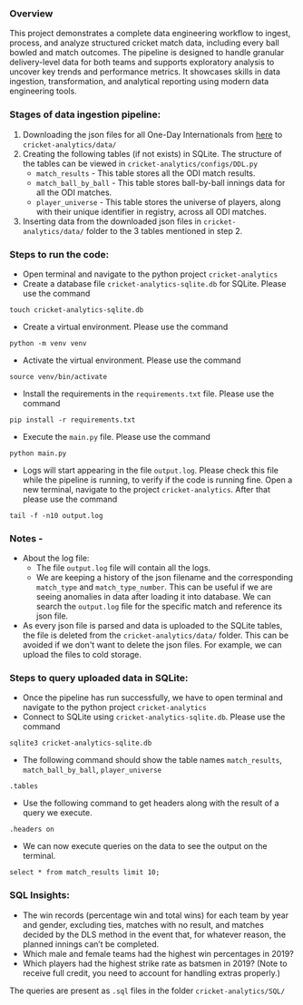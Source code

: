 ### Overview
This project demonstrates a complete data engineering workflow to ingest, process, and analyze structured cricket match data, including every ball bowled and match outcomes. The pipeline is designed to handle granular delivery-level data for both teams and supports exploratory analysis to uncover key trends and performance metrics. It showcases skills in data ingestion, transformation, and analytical reporting using modern data engineering tools.
### Stages of data ingestion pipeline:
1. Downloading the json files for all One-Day Internationals from [here](https://cricsheet.org/downloads/) to `cricket-analytics/data/`
2. Creating the following tables (if not exists) in SQLite. The structure of the tables can be viewed in `cricket-analytics/configs/DDL.py` 
    * `match_results` - This table stores all the ODI match results.
    * `match_ball_by_ball` - This table stores ball-by-ball innings data for all the ODI matches.
    * `player_universe` - This table stores the universe of players, along with their unique identifier in registry, across all ODI matches.
3. Inserting data from the downloaded json files in `cricket-analytics/data/` folder to the 3 tables mentioned in step 2.

### Steps to run the code:
 
- Open terminal and navigate to the python project `cricket-analytics`
- Create a database file `cricket-analytics-sqlite.db` for SQLite. Please use the command
```commandline
touch cricket-analytics-sqlite.db
```
- Create a virtual environment. Please use the command
```commandline
python -m venv venv
```
- Activate the virtual environment. Please use the command
```commandline
source venv/bin/activate
```
- Install the requirements in the `requirements.txt` file. Please use the command
```commandline
pip install -r requirements.txt
```
- Execute the `main.py` file. Please use the command
```commandline
python main.py
```
- Logs will start appearing in the file `output.log`. Please check this file while the pipeline is running, to verify if the code is running fine. Open a new terminal, navigate to the project `cricket-analytics`. After that please use the command
```commandline
tail -f -n10 output.log
```

### Notes -
- About the log file:
   - The file `output.log` file will contain all the logs.
   - We are keeping a history of the json filename and the corresponding `match_type` and `match_type_number`. This can be useful if we are seeing anomalies in data after loading it into database. We can search the `output.log` file for the specific match and reference its json file.
- As every json file is parsed and data is uploaded to the SQLite tables, the file is deleted from the `cricket-analytics/data/` folder. This can be avoided if we don't want to delete the json files. For example, we can upload the files to cold storage.


### Steps to query uploaded data in SQLite:
- Once the pipeline has run successfully, we have to open terminal and navigate to the python project `cricket-analytics`
- Connect to SQLite using `cricket-analytics-sqlite.db`. Please use the command
```commandline
sqlite3 cricket-analytics-sqlite.db
```
- The following command should show the table names `match_results`, `match_ball_by_ball`, `player_universe`
```commandline
.tables
```
- Use the following command to get headers along with the result of a query we execute.
```commandline
.headers on
```
- We can now execute queries on the data to see the output on the terminal.
```commandline
select * from match_results limit 10;
```

### SQL Insights:
- The win records (percentage win and total wins) for each team by year and gender, excluding ties,
matches with no result, and matches decided by the DLS method in the event that, for whatever
reason, the planned innings can’t be completed.
- Which male and female teams had the highest win percentages in 2019?
- Which players had the highest strike rate as batsmen in 2019? (Note to receive full credit, you
need to account for handling extras properly.)

The queries are present as `.sql` files in the folder `cricket-analytics/SQL/` 
